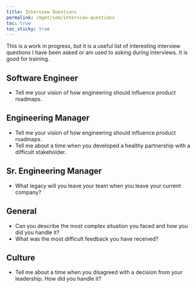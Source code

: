 ```yaml
---
title: Interview Questions
permalink: /mgmt/sem/interview-questions
toc: true
toc_sticky: true
---
```


This is a work in progress, but it is a useful list of interesting interview questions I have been asked or am used to asking during interviews. It is good for training.

## Software Engineer

- Tell me your vision of how engineering should influence product roadmaps.

## Engineering Manager

- Tell me your vision of how engineering should influence product roadmaps.
- Tell me about a time when you developed a healthy partnership with a difficult stakeholder.

## Sr. Engineering Manager

- What legacy will you leave your team when you leave your current company?

## General

- Can you describe the most complex situation you faced and how you did you handle it?
- What was the most difficult feedback you have received?

## Culture

- Tell me about a time when you disagreed with a decision from your leadership. How did you handle it?
